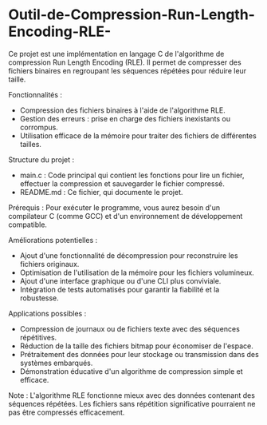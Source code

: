 # Outil-de-Compression-Run-Length-Encoding-RLE-

Ce projet est une implémentation en langage C de l'algorithme de compression Run Length Encoding (RLE). Il permet de compresser des fichiers binaires en regroupant les séquences répétées pour réduire leur taille.

Fonctionnalités :
- Compression des fichiers binaires à l'aide de l'algorithme RLE.
- Gestion des erreurs : prise en charge des fichiers inexistants ou corrompus.
- Utilisation efficace de la mémoire pour traiter des fichiers de différentes tailles.

Structure du projet :
- main.c : Code principal qui contient les fonctions pour lire un fichier, effectuer la compression et sauvegarder le fichier compressé.
- README.md : Ce fichier, qui documente le projet.

Prérequis :
Pour exécuter le programme, vous aurez besoin d'un compilateur C (comme GCC) et d'un environnement de développement compatible.

Améliorations potentielles :
- Ajout d'une fonctionnalité de décompression pour reconstruire les fichiers originaux.
- Optimisation de l'utilisation de la mémoire pour les fichiers volumineux.
- Ajout d'une interface graphique ou d'une CLI plus conviviale.
- Intégration de tests automatisés pour garantir la fiabilité et la robustesse.

Applications possibles :
- Compression de journaux ou de fichiers texte avec des séquences répétitives.
- Réduction de la taille des fichiers bitmap pour économiser de l'espace.
- Prétraitement des données pour leur stockage ou transmission dans des systèmes embarqués.
- Démonstration éducative d'un algorithme de compression simple et efficace.

Note : 
L'algorithme RLE fonctionne mieux avec des données contenant des séquences répétées. Les fichiers sans répétition significative pourraient ne pas être compressés efficacement.
